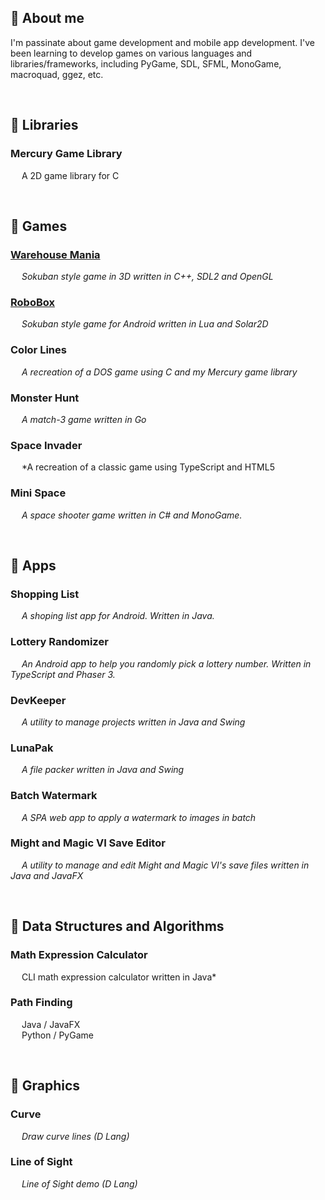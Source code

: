 ## 🌸 About me
I'm passinate about game development and mobile app development. I've been learning to develop games on various languages and libraries/frameworks, including PyGame, SDL, SFML, MonoGame, macroquad, ggez, etc.

<br />

## 💜 Libraries

### Mercury Game Library
&emsp; A 2D game library for C

<br />

## 💜 Games

### [Warehouse Mania](https://github.com/oosubhisara/WarehouseMania) 
&emsp; *Sokuban style game in 3D written in C++, SDL2 and OpenGL*

### [RoboBox](https://github.com/oosubhisara/RoboBox)
&emsp; *Sokuban style game for Android written in Lua and Solar2D*

### Color Lines
&emsp; *A recreation of a DOS game using C and my Mercury game library*

### Monster Hunt
&emsp; *A match-3 game written in Go*

### Space Invader
&emsp; *A recreation of a classic game using TypeScript and HTML5

### Mini Space
&emsp; *A space shooter game written in C# and MonoGame.*

<br />

## 💜 Apps

### Shopping List
&emsp; *A shoping list app for Android. Written in Java.*

### Lottery Randomizer
&emsp; *An Android app to help you randomly pick a lottery number. Written in TypeScript and Phaser 3.*

### DevKeeper
&emsp; *A utility to manage projects written in Java and Swing*

### LunaPak
&emsp; *A file packer written in Java and Swing*

### Batch Watermark
&emsp; *A SPA web app to apply a watermark to images in batch*

### Might and Magic VI Save Editor
&emsp; *A utility to manage and edit Might and Magic VI's save files written in Java and JavaFX*

<br />

## 💜 Data Structures and Algorithms

### Math Expression Calculator
&emsp; CLI math expression calculator written in Java*
    
### Path Finding
&emsp; Java / JavaFX <br />
&emsp; Python / PyGame

<br />

## 💜 Graphics

### Curve 
&emsp; *Draw curve lines (D Lang)*

### Line of Sight 
&emsp; *Line of Sight demo (D Lang)*

  

